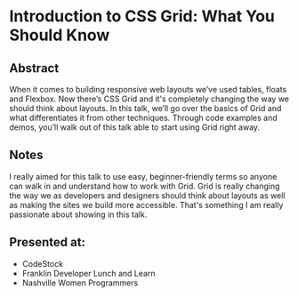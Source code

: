 # Introduction to CSS Grid: What You Should Know

## Abstract

When it comes to building responsive web layouts we’ve used tables, floats and Flexbox. Now there’s CSS Grid and it's completely changing the way we should think about layouts. In this talk, we’ll go over the basics of Grid and what differentiates it from other techniques. Through code examples and demos, you’ll walk out of this talk able to start using Grid right away.

## Notes

I really aimed for this talk to use easy, beginner-friendly terms so anyone can walk in and understand how to work with Grid. Grid is really changing the way we as developers and designers should think about layouts as well as making the sites we build more accessible. That's something I am really passionate about showing in this talk.

## Presented at:
- CodeStock
- Franklin Developer Lunch and Learn
- Nashville Women Programmers
